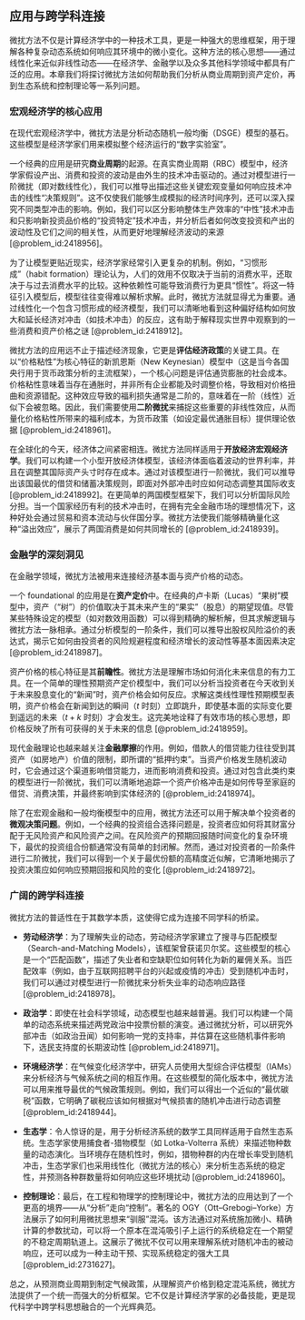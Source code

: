 ## 应用与跨学科连接

微扰方法不仅是计算经济学中的一种技术工具，更是一种强大的思维框架，用于理解各种复杂动态系统如何响应其环境中的微小变化。这种方法的核心思想——通过线性化来近似非线性动态——在经济学、金融学以及众多其他科学领域中都具有广泛的应用。本章我们将探讨微扰方法如何帮助我们分析从商业周期到资产定价，再到生态系统和控制理论等一系列问题。

### 宏观经济学的核心应用

在现代宏观经济学中，微扰方法是分析动态随机一般均衡（DSGE）模型的基石。这些模型是经济学家们用来模拟整个经济运行的“数字实验室”。

一个经典的应用是研究**商业周期**的起源。在真实商业周期（RBC）模型中，经济学家假设产出、消费和投资的波动是由外生的技术冲击驱动的。通过对模型进行一阶微扰（即对数线性化），我们可以推导出描述这些关键宏观变量如何响应技术冲击的线性“决策规则”。这不仅使我们能够生成模拟的经济时间序列，还可以深入探究不同类型冲击的影响。例如，我们可以区分影响整体生产效率的“中性”技术冲击和只影响新投资品价格的“投资特定”技术冲击，并分析后者如何改变投资和产出的波动性及它们之间的相关性，从而更好地理解经济波动的来源 [@problem_id:2418956]。

为了让模型更贴近现实，经济学家经常引入更复杂的机制。例如，“习惯形成”（habit formation）理论认为，人们的效用不仅取决于当前的消费水平，还取决于与过去消费水平的比较。这种依赖性可能导致消费行为更具“惯性”。将这一特征引入模型后，模型往往变得难以解析求解。此时，微扰方法就显得尤为重要。通过线性化一个包含习惯形成的经济模型，我们可以清晰地看到这种偏好结构如何放大和延长经济对冲击（如技术冲击）的反应，这有助于解释现实世界中观察到的一些消费和资产价格之谜 [@problem_id:2418912]。

微扰方法的应用远不止于描述经济现象，它更是**评估经济政策**的关键工具。在以“价格粘性”为核心特征的新凯恩斯（New Keynesian）模型中（这是当今各国央行用于货币政策分析的主流框架），一个核心问题是评估通货膨胀的社会成本。价格粘性意味着当存在通胀时，并非所有企业都能及时调整价格，导致相对价格扭曲和资源错配。这种效应导致的福利损失通常是二阶的，意味着在一阶（线性）近似下会被忽略。因此，我们需要使用**二阶微扰**来捕捉这些重要的非线性效应，从而量化价格粘性所带来的福利成本，为货币政策（如设定最优通胀目标）提供理论依据 [@problem_id:2418961]。

在全球化的今天，经济体之间紧密相连。微扰方法同样适用于**开放经济宏观经济学**。我们可以构建一个小型开放经济体模型，该经济体面临着波动的世界利率，并且在调整其国际资产头寸时存在成本。通过对该模型进行一阶微扰，我们可以推导出该国最优的借贷和储蓄决策规则，即面对外部冲击时应如何动态调整其国际收支 [@problem_id:2418992]。在更简单的两国模型框架下，我们可以分析国际风险分担。当一个国家经历有利的技术冲击时，在拥有完全金融市场的理想情况下，这种好处会通过贸易和资本流动与伙伴国分享。微扰方法使我们能够精确量化这种“溢出效应”，展示了两国消费是如何共同增长的 [@problem_id:2418939]。

### 金融学的深刻洞见

在金融学领域，微扰方法被用来连接经济基本面与资产价格的动态。

一个 foundational 的应用是在**资产定价**中。在经典的卢卡斯（Lucas）“果树”模型中，资产（“树”）的价值取决于其未来产生的“果实”（股息）的期望现值。尽管某些特殊设定的模型（如对数效用函数）可以得到精确的解析解，但其求解逻辑与微扰方法一脉相承。通过分析模型的一阶条件，我们可以推导出股权风险溢价的表达式，揭示它如何由投资者的风险规避程度和经济增长的波动性等基本面因素决定 [@problem_id:2418987]。

资产价格的核心特征是其**前瞻性**。微扰方法是理解市场如何消化未来信息的有力工具。在一个简单的理性预期资产定价模型中，我们可以分析当投资者在今天收到关于未来股息变化的“新闻”时，资产价格会如何反应。求解这类线性理性预期模型表明，资产价格会在新闻到达的瞬间（$t$ 时刻）立即跳升，即使基本面的实际变化要到遥远的未来（$t+k$ 时刻）才会发生。这完美地诠释了有效市场的核心思想，即价格反映了所有可获得的关于未来的信息 [@problem_id:2418959]。

现代金融理论也越来越关注**金融摩擦**的作用。例如，借款人的借贷能力往往受到其资产（如房地产）价值的限制，即所谓的“抵押约束”。当资产价格发生随机波动时，它会通过这个渠道影响借贷能力，进而影响消费和投资。通过对包含此类约束的模型进行一阶微扰，我们可以清晰地追踪一个资产价格冲击是如何传导至家庭的借贷、消费决策，并最终影响到实体经济的 [@problem_id:2418974]。

除了在宏观金融和一般均衡模型中的应用，微扰方法还可以用于解决单个投资者的**微观决策问题**。例如，一个经典的投资组合选择问题是，投资者应如何将其财富分配于无风险资产和风险资产之间。在风险资产的预期回报随时间变化的复杂环境下，最优的投资组合份额通常没有简单的封闭解。然而，通过对投资者的一阶条件进行二阶微扰，我们可以得到一个关于最优份额的高精度近似解，它清晰地揭示了投资决策应如何响应预期回报和风险的变化 [@problem_id:2418972]。

### 广阔的跨学科连接

微扰方法的普适性在于其数学本质，这使得它成为连接不同学科的桥梁。

*   **劳动经济学**：为了理解失业的动态，劳动经济学家建立了搜寻与匹配模型（Search-and-Matching Models），该框架曾获诺贝尔奖。这些模型的核心是一个“匹配函数”，描述了失业者和空缺职位如何转化为新的雇佣关系。当匹配效率（例如，由于互联网招聘平台的兴起或疫情的冲击）受到随机冲击时，我们可以通过对模型进行一阶微扰来分析失业率的动态响应路径 [@problem_id:2418978]。

*   **政治学**：即使在社会科学领域，动态模型也越来越普遍。我们可以构建一个简单的动态系统来描述两党政治中投票份额的演变。通过微扰分析，可以研究外部冲击（如政治丑闻）如何影响一党的支持率，并估算在这些随机事件影响下，选民支持度的长期波动性 [@problem_id:2418971]。

*   **环境经济学**：在气候变化经济学中，研究人员使用大型综合评估模型（IAMs）来分析经济与气候系统之间的相互作用。在这些模型的简化版本中，微扰方法可以用来推导最优的气候政策规则。例如，我们可以得出一个近似的“最优碳税”函数，它明确了碳税应该如何根据对气候损害的随机冲击进行动态调整 [@problem_id:2418944]。

*   **生态学**：令人惊讶的是，用于分析经济系统的数学工具同样适用于自然生态系统。生态学家使用捕食者-猎物模型（如 Lotka-Volterra 系统）来描述物种数量的动态演化。当环境存在随机性时，例如，猎物种群的内在增长率受到随机冲击，生态学家们也采用线性化（微扰方法的核心）来分析生态系统的稳定性，并预测各种群数量将如何响应这些环境扰动 [@problem_id:2418960]。

*   **控制理论**：最后，在工程和物理学的控制理论中，微扰方法的应用达到了一个更高的境界——从“分析”走向“控制”。著名的 OGY（Ott–Grebogi–Yorke）方法展示了如何利用微扰思想来“驯服”混沌。该方法通过对系统施加微小、精确计算的参数扰动，可以将一个原本在混沌吸引子上运行的系统稳定在一个期望的不稳定周期轨道上。这展示了微扰不仅可以用来理解系统对随机冲击的被动响应，还可以成为一种主动干预、实现系统稳定的强大工具 [@problem_id:2731627]。

总之，从预测商业周期到制定气候政策，从理解资产价格到稳定混沌系统，微扰方法提供了一个统一而强大的分析框架。它不仅是计算经济学家的必备技能，更是现代科学中跨学科思想融合的一个光辉典范。